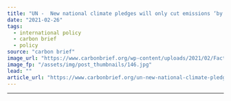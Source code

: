 ```yaml
---
title: "UN -  New national climate pledges will only cut emissions ‘by 2%’ over next decade"
date: "2021-02-26"
tags: 
  - international policy
  - carbon brief
  - policy
source: "carbon brief"
image_url: "https://www.carbonbrief.org/wp-content/uploads/2021/02/Factory-oil-and-gas-industry-583x372.jpg"
image_fp: "/assets/img/post_thumbnails/146.jpg"
lead: ""
article_url: "https://www.carbonbrief.org/un-new-national-climate-pledges-will-only-cut-emissions-by-2-over-next-decade"
---
```


---
